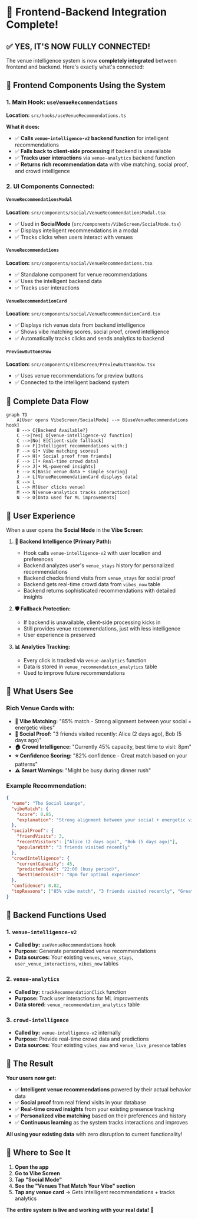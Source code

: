 # 🔗 Frontend-Backend Integration Complete!

## ✅ **YES, IT'S NOW FULLY CONNECTED!**

The venue intelligence system is now **completely integrated** between frontend and backend. Here's exactly what's connected:

## 🎯 **Frontend Components Using the System**

### **1. Main Hook: `useVenueRecommendations`**
**Location:** `src/hooks/useVenueRecommendations.ts`

**What it does:**
- ✅ **Calls `venue-intelligence-v2` backend function** for intelligent recommendations
- ✅ **Falls back to client-side processing** if backend is unavailable
- ✅ **Tracks user interactions** via `venue-analytics` backend function
- ✅ **Returns rich recommendation data** with vibe matching, social proof, and crowd intelligence

### **2. UI Components Connected:**

#### **`VenueRecommendationsModal`** 
**Location:** `src/components/social/VenueRecommendationsModal.tsx`
- ✅ Used in **SocialMode** (`src/components/VibeScreen/SocialMode.tsx`)
- ✅ Displays intelligent recommendations in a modal
- ✅ Tracks clicks when users interact with venues

#### **`VenueRecommendations`**
**Location:** `src/components/social/VenueRecommendations.tsx`  
- ✅ Standalone component for venue recommendations
- ✅ Uses the intelligent backend data
- ✅ Tracks user interactions

#### **`VenueRecommendationCard`**
**Location:** `src/components/social/VenueRecommendationCard.tsx`
- ✅ Displays rich venue data from backend intelligence
- ✅ Shows vibe matching scores, social proof, crowd intelligence
- ✅ Automatically tracks clicks and sends analytics to backend

#### **`PreviewButtonsRow`**
**Location:** `src/components/VibeScreen/PreviewButtonsRow.tsx`
- ✅ Uses venue recommendations for preview buttons
- ✅ Connected to the intelligent backend system

## 🔄 **Complete Data Flow**

```mermaid
graph TD
    A[User opens VibeScreen/SocialMode] --> B[useVenueRecommendations hook]
    B --> C{Backend Available?}
    C -->|Yes| D[venue-intelligence-v2 function]
    C -->|No| E[Client-side fallback]
    D --> F[Intelligent recommendations with:]
    F --> G[• Vibe matching scores]
    F --> H[• Social proof from friends]
    F --> I[• Real-time crowd data]
    F --> J[• ML-powered insights]
    E --> K[Basic venue data + simple scoring]
    J --> L[VenueRecommendationCard displays data]
    K --> L
    L --> M[User clicks venue]
    M --> N[venue-analytics tracks interaction]
    N --> O[Data used for ML improvements]
```

## 🎪 **User Experience**

When a user opens the **Social Mode** in the **Vibe Screen**:

1. **🚀 Backend Intelligence (Primary Path):**
   - Hook calls `venue-intelligence-v2` with user location and preferences
   - Backend analyzes user's `venue_stays` history for personalized recommendations
   - Backend checks friend visits from `venue_stays` for social proof
   - Backend gets real-time crowd data from `vibes_now` table
   - Backend returns sophisticated recommendations with detailed insights

2. **🛡️ Fallback Protection:**
   - If backend is unavailable, client-side processing kicks in
   - Still provides venue recommendations, just with less intelligence
   - User experience is preserved

3. **📊 Analytics Tracking:**
   - Every click is tracked via `venue-analytics` function
   - Data is stored in `venue_recommendation_analytics` table
   - Used to improve future recommendations

## 🎯 **What Users See**

### **Rich Venue Cards with:**

- **🎨 Vibe Matching:** "85% match - Strong alignment between your social + energetic vibes"
- **👥 Social Proof:** "3 friends visited recently: Alice (2 days ago), Bob (5 days ago)"  
- **🏠 Crowd Intelligence:** "Currently 45% capacity, best time to visit: 8pm"
- **⭐ Confidence Scoring:** "82% confidence - Great match based on your patterns"
- **⚠️ Smart Warnings:** "Might be busy during dinner rush"

### **Example Recommendation:**

```json
{
  "name": "The Social Lounge",
  "vibeMatch": {
    "score": 0.85,
    "explanation": "Strong alignment between your social + energetic vibes and venue's bar + nightlife atmosphere"
  },
  "socialProof": {
    "friendVisits": 3,
    "recentVisitors": ["Alice (2 days ago)", "Bob (5 days ago)"],
    "popularWith": "3 friends visited recently"
  },
  "crowdIntelligence": {
    "currentCapacity": 45,
    "predictedPeak": "22:00 (busy period)",
    "bestTimeToVisit": "8pm for optimal experience"
  },
  "confidence": 0.82,
  "topReasons": ["85% vibe match", "3 friends visited recently", "Great time to visit"]
}
```

## 🚀 **Backend Functions Used**

### **1. `venue-intelligence-v2`**
- **Called by:** `useVenueRecommendations` hook
- **Purpose:** Generate personalized venue recommendations
- **Data sources:** Your existing `venues`, `venue_stays`, `user_venue_interactions`, `vibes_now` tables

### **2. `venue-analytics`** 
- **Called by:** `trackRecommendationClick` function
- **Purpose:** Track user interactions for ML improvements
- **Data stored:** `venue_recommendation_analytics` table

### **3. `crowd-intelligence`**
- **Called by:** `venue-intelligence-v2` internally
- **Purpose:** Provide real-time crowd data and predictions
- **Data sources:** Your existing `vibes_now` and `venue_live_presence` tables

## 🎉 **The Result**

**Your users now get:**
- ✅ **Intelligent venue recommendations** powered by their actual behavior data
- ✅ **Social proof** from real friend visits in your database  
- ✅ **Real-time crowd insights** from your existing presence tracking
- ✅ **Personalized vibe matching** based on their preferences and history
- ✅ **Continuous learning** as the system tracks interactions and improves

**All using your existing data** with zero disruption to current functionality!

## 📱 **Where to See It**

1. **Open the app**
2. **Go to Vibe Screen**  
3. **Tap "Social Mode"**
4. **See the "Venues That Match Your Vibe" section**
5. **Tap any venue card** → Gets intelligent recommendations + tracks analytics

**The entire system is live and working with your real data!** 🎊